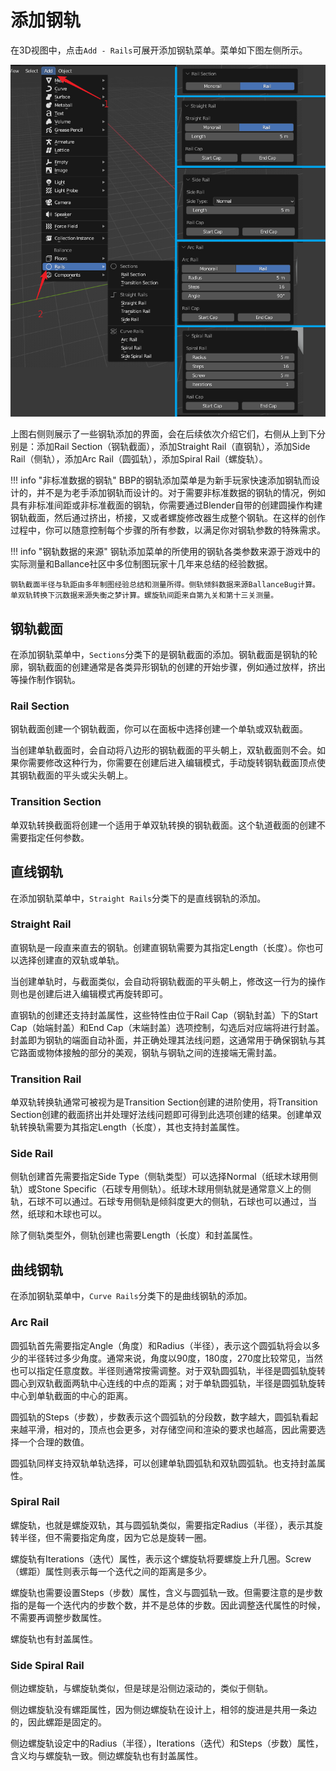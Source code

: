 # 添加钢轨

在3D视图中，点击`Add - Rails`可展开添加钢轨菜单。菜单如下图左侧所示。

![](../imgs/rail-adder.png)

上图右侧则展示了一些钢轨添加的界面，会在后续依次介绍它们，右侧从上到下分别是：添加Rail Section（钢轨截面），添加Straight Rail（直钢轨），添加Side Rail（侧轨），添加Arc Rail（圆弧轨），添加Spiral Rail（螺旋轨）。

!!! info "非标准数据的钢轨"
    BBP的钢轨添加菜单是为新手玩家快速添加钢轨而设计的，并不是为老手添加钢轨而设计的。对于需要非标准数据的钢轨的情况，例如具有非标准间距或非标准截面的钢轨，你需要通过Blender自带的创建圆操作构建钢轨截面，然后通过挤出，桥接，又或者螺旋修改器生成整个钢轨。在这样的创作过程中，你可以随意控制每个步骤的所有参数，以满足你对钢轨参数的特殊需求。

!!! info "钢轨数据的来源"
    钢轨添加菜单的所使用的钢轨各类参数来源于游戏中的实际测量和Ballance社区中多位制图玩家十几年来总结的经验数据。

    钢轨截面半径与轨距由多年制图经验总结和测量所得。侧轨倾斜数据来源BallanceBug计算。单双轨转换下沉数据来源失衡之梦计算。螺旋轨间距来自第九关和第十三关测量。

## 钢轨截面

在添加钢轨菜单中，`Sections`分类下的是钢轨截面的添加。钢轨截面是钢轨的轮廓，钢轨截面的创建通常是各类异形钢轨的创建的开始步骤，例如通过放样，挤出等操作制作钢轨。

### Rail Section

钢轨截面创建一个钢轨截面，你可以在面板中选择创建一个单轨或双轨截面。

当创建单轨截面时，会自动将八边形的钢轨截面的平头朝上，双轨截面则不会。如果你需要修改这种行为，你需要在创建后进入编辑模式，手动旋转钢轨截面顶点使其钢轨截面的平头或尖头朝上。

### Transition Section

单双轨转换截面将创建一个适用于单双轨转换的钢轨截面。这个轨道截面的创建不需要指定任何参数。

## 直线钢轨

在添加钢轨菜单中，`Straight Rails`分类下的是直线钢轨的添加。

### Straight Rail

直钢轨是一段直来直去的钢轨。创建直钢轨需要为其指定Length（长度）。你也可以选择创建直的双轨或单轨。

当创建单轨时，与截面类似，会自动将钢轨截面的平头朝上，修改这一行为的操作则也是创建后进入编辑模式再旋转即可。

直钢轨的创建还支持封盖属性，这些特性由位于Rail Cap（钢轨封盖）下的Start Cap（始端封盖）和End Cap（末端封盖）选项控制，勾选后对应端将进行封盖。封盖即为钢轨的端面自动补面，并正确处理其法线问题，这通常用于确保钢轨与其它路面或物体接触的部分的美观，钢轨与钢轨之间的连接端无需封盖。

### Transition Rail

单双轨转换轨通常可被视为是Transition Section创建的进阶使用，将Transition Section创建的截面挤出并处理好法线问题即可得到此选项创建的结果。创建单双轨转换轨需要为其指定Length（长度），其也支持封盖属性。

### Side Rail

侧轨创建首先需要指定Side Type（侧轨类型）可以选择Normal（纸球木球用侧轨）或Stone Specific（石球专用侧轨）。纸球木球用侧轨就是通常意义上的侧轨，石球不可以通过。石球专用侧轨是倾斜度更大的侧轨，石球也可以通过，当然，纸球和木球也可以。

除了侧轨类型外，侧轨创建也需要Length（长度）和封盖属性。

## 曲线钢轨

在添加钢轨菜单中，`Curve Rails`分类下的是曲线钢轨的添加。

### Arc Rail

圆弧轨首先需要指定Angle（角度）和Radius（半径），表示这个圆弧轨将会以多少的半径转过多少角度。通常来说，角度以90度，180度，270度比较常见，当然也可以指定任意度数。半径则通常按需调整。对于双轨圆弧轨，半径是圆弧轨旋转圆心到双轨截面两轨中心连线的中点的距离；对于单轨圆弧轨，半径是圆弧轨旋转中心到单轨截面的中心的距离。

圆弧轨的Steps（步数），步数表示这个圆弧轨的分段数，数字越大，圆弧轨看起来越平滑，相对的，顶点也会更多，对存储空间和渲染的要求也越高，因此需要选择一个合理的数值。

圆弧轨同样支持双轨单轨选择，可以创建单轨圆弧轨和双轨圆弧轨。也支持封盖属性。

### Spiral Rail

螺旋轨，也就是螺旋双轨，其与圆弧轨类似，需要指定Radius（半径），表示其旋转半径，但不需要指定角度，因为它总是旋转一圈。

螺旋轨有Iterations（迭代）属性，表示这个螺旋轨将要螺旋上升几圈。Screw（螺距）属性则表示每一个迭代之间的距离是多少。

螺旋轨也需要设置Steps（步数）属性，含义与圆弧轨一致。但需要注意的是步数指的是每一个迭代内的步数个数，并不是总体的步数。因此调整迭代属性的时候，不需要再调整步数属性。

螺旋轨也有封盖属性。

### Side Spiral Rail

侧边螺旋轨，与螺旋轨类似，但是球是沿侧边滚动的，类似于侧轨。

侧边螺旋轨没有螺距属性，因为侧边螺旋轨在设计上，相邻的旋进是共用一条边的，因此螺距是固定的。

侧边螺旋轨设定中的Radius（半径），Iterations（迭代）和Steps（步数）属性，含义均与螺旋轨一致。侧边螺旋轨也有封盖属性。
